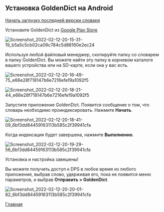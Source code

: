 ## Установка GoldenDict на Android

[Начать загрузку последней версии словаря](https://github.com/sasanarakkha/study-tools/releases/latest/download/ru-pali-dict.zip)

Установите GoldenDict из [Google Play Store](https://play.google.com/store/apps/details?id=mobi.goldendict.android.free)

![Screenshot_2022-02-12-20-15-31-19_b5a5c5cb02ca09c784c5d88160e2ec24](https://user-images.githubusercontent.com/39419221/153716231-c05e12be-1d57-4e12-a9a6-c866c4e3f54a.jpg)

Используя любой файловый менеджер, скопируйте папку со словарем в папку GoldenDict. Вы можете найти эту папку в корневом каталоге вашего устройства или на SD-карте, если она у вас есть.

![Screenshot_2022-02-12-20-16-49-75_e66e28f718147b6e7216efe19a1092f5](https://user-images.githubusercontent.com/39419221/153716280-b3cac6fb-9087-4e93-b360-b658b2ffa2d0.jpg)

![Screenshot_2022-02-12-20-18-21-44_e66e28f718147b6e7216efe19a1092f5](https://user-images.githubusercontent.com/39419221/153716285-45cc1748-8ae9-4d17-8ed7-bda58cc4f3ff.jpg)

Запустите приложение GoldenDict.
Появится сообщение о том, что словарь необходимо проиндексировать. Нажмите **Начать**.

![Screenshot_2022-02-12-20-18-41-09_6bf3dd84459163113b585c2f39941cfa](https://user-images.githubusercontent.com/39419221/153716311-ce0290a3-d393-4152-8a1e-aecd039e42f0.jpg)

Когда индексация будет завершена, нажмите **Выполненно**.

![Screenshot_2022-02-12-20-19-29-56_6bf3dd84459163113b585c2f39941cfa](https://user-images.githubusercontent.com/39419221/153716324-2b8f690c-0ebe-43b7-81ca-f39c18adae1c.jpg)

Установка и настройка завешены!

Вы можете получить доступ к DPS в любое время из любого приложения, выбрав слово, удерживая его, пока не появится меню параметров, и выбрав **Отправить > GoldenDict**.

![Screenshot_2022-02-12-20-20-01-82_6bf3dd84459163113b585c2f39941cfa](https://user-images.githubusercontent.com/39419221/153716343-13cc1590-9bf4-46ed-8d57-7419b66e1b2f.jpg)

[Главная](https://devamitta.github.io/pali/index.html)

